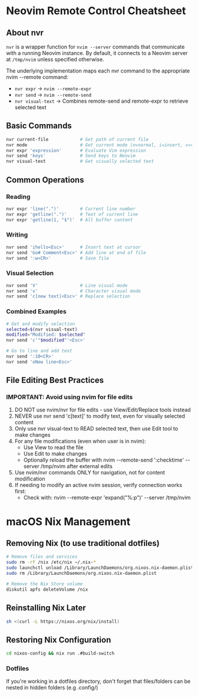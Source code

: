 # Neovim Remote Control Cheatsheet

## About nvr

`nvr` is a wrapper function for `nvim --server` commands that communicate with a running Neovim instance.
By default, it connects to a Neovim server at `/tmp/nvim` unless specified otherwise.

The underlying implementation maps each nvr command to the appropriate nvim --remote command:

- `nvr expr` → `nvim --remote-expr`
- `nvr send` → `nvim --remote-send`
- `nvr visual-text` → Combines remote-send and remote-expr to retrieve selected text

## Basic Commands

```bash
nvr current-file            # Get path of current file
nvr mode                    # Get current mode (n=normal, i=insert, v=visual)
nvr expr 'expression'       # Evaluate Vim expression
nvr send 'keys'             # Send keys to Neovim
nvr visual-text             # Get visually selected text
```

## Common Operations

### Reading

```bash
nvr expr 'line(".")'        # Current line number
nvr expr 'getline(".")'     # Text of current line
nvr expr 'getline(1, "$")'  # All buffer content
```

### Writing

```bash
nvr send 'ihello<Esc>'      # Insert text at cursor
nvr send 'Go# Comment<Esc>' # Add line at end of file
nvr send ':w<CR>'           # Save file
```

### Visual Selection

```bash
nvr send 'V'                # Line visual mode
nvr send 'v'                # Character visual mode
nvr send 'c[new text]<Esc>' # Replace selection
```

### Combined Examples

```bash
# Get and modify selection
selected=$(nvr visual-text)
modified="Modified: $selected"
nvr send 'c'"$modified"'<Esc>'

# Go to line and add text
nvr send ':10<CR>'
nvr send 'oNew line<Esc>'
```

## File Editing Best Practices

### IMPORTANT: Avoid using nvim for file edits

1. DO NOT use nvim/nvr for file edits - use View/Edit/Replace tools instead
2. NEVER use nvr send 'c[text]<Esc>' to modify text, even for visually selected content
3. Only use nvr visual-text to READ selected text, then use Edit tool to make changes
4. For any file modifications (even when user is in nvim):
   - Use View to read the file
   - Use Edit to make changes
   - Optionally reload the buffer with nvim --remote-send ':checktime<CR>' --server /tmp/nvim after external edits
5. Use nvim/nvr commands ONLY for navigation, not for content modification
6. If needing to modify an active nvim session, verify connection works first:
   - Check with: nvim --remote-expr 'expand("%:p")' --server /tmp/nvim

# macOS Nix Management

## Removing Nix (to use traditional dotfiles)

```bash
# Remove files and services
sudo rm -rf /nix /etc/nix ~/.nix-*
sudo launchctl unload /Library/LaunchDaemons/org.nixos.nix-daemon.plist
sudo rm /Library/LaunchDaemons/org.nixos.nix-daemon.plist

# Remove the Nix Store volume
diskutil apfs deleteVolume /nix
```

## Reinstalling Nix Later

```bash
sh <(curl -L https://nixos.org/nix/install)
```

## Restoring Nix Configuration

```bash
cd nixos-config && nix run .#build-switch
```

### Dotfiles

If you're working in a dotfiles directory, don't forget that files/folders can be nested in hidden folders (e.g .config/)
